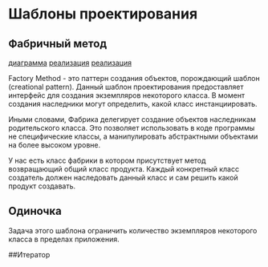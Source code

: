 # Шаблоны проектирования
## Фабричный метод
[диаграмма](https://upload.wikimedia.org/wikipedia/ru/f/f0/FactoryMethodPattern.png)
[реализация](https://refactoring.guru/ru/design-patterns/factory-method/java/example)
[реализация](https://ru.wikipedia.org/wiki/%D0%A4%D0%B0%D0%B1%D1%80%D0%B8%D1%87%D0%BD%D1%8B%D0%B9_%D0%BC%D0%B5%D1%82%D0%BE%D0%B4_(%D1%88%D0%B0%D0%B1%D0%BB%D0%BE%D0%BD_%D0%BF%D1%80%D0%BE%D0%B5%D0%BA%D1%82%D0%B8%D1%80%D0%BE%D0%B2%D0%B0%D0%BD%D0%B8%D1%8F))

Factory Method - это паттерн создания объектов, порождающий шаблон (creational pattern). Данный шаблон проектирования предоставляет интерфейс для создания экземпляров некоторого класса. В момент создания наследники могут определить, какой класс инстанциировать.

Иными словами, Фабрика делегирует создание объектов наследникам родительского класса. Это позволяет использовать в коде программы не специфические классы, а манипулировать абстрактными объектами на более высоком уровне.

У нас есть класс фабрики в котором присутствует метод возвращающий общий класс продукта. Каждый конкретный класс создатель должен наследовать данный класс и сам решить какой продукт создавать.

## Одиночка

Задача этого шаблона ограничить количество экземпляров некоторого класса в пределах приложения.

##Итератор
